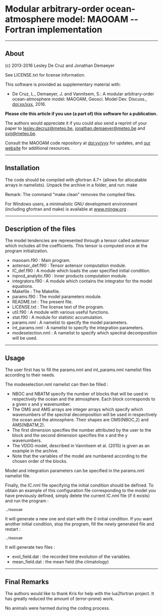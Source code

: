 # Modular arbitrary-order ocean-atmosphere model: MAOOAM -- Fortran implementation

------------------------------------------------------------------------

## About ##

(c) 2013-2016 Lesley De Cruz and Jonathan Demaeyer

See LICENSE.txt for license information.

This software is provided as supplementary material with:

* De Cruz, L., Demaeyer, J. and Vannitsem, S.: A modular arbitrary-order
ocean-atmosphere model: MAOOAM, Geosci. Model Dev. Discuss.,
[doi:xx/xxx](http://dx.doi.org/xx/xxx), 2016.

**Please cite this article if you use (a part of) this software for a
publication.**

The authors would appreciate it if you could also send a reprint of
your paper to <lesley.decruz@meteo.be>, <jonathan.demaeyer@meteo.be> and
<svn@meteo.be>. 

Consult the MAOOAM code repository at [doi:yy/yyy](http://dx.doi.org/yy/yyy)
for updates, and [our website](http://climdyn.meteo.be) for additional
resources.

------------------------------------------------------------------------

## Installation ##


The code should be compiled with gfortran 4.7+ (allows for allocatable arrays
in namelists). Unpack the archive in a folder, and run:
     make
 
 Remark: The command "make clean" removes the compiled files.

For Windows users, a minimalistic GNU development environment
 (including gfortran and make) is available at www.mingw.org .

------------------------------------------------------------------------

##  Description of the files ##

The model tendencies are represented through a tensor called aotensor which
includes all the coefficients. This tensor is computed once at the program
initialization.

* maooam.f90 : Main program.
* aotensor_def.f90 : Tensor aotensor computation module.
* IC_def.f90 : A module which loads the user specified initial condition.
* inprod_analytic.f90 : Inner products computation module.
* integrators.f90 : A module which contains the integrator for the model equations.
* Makefile : The Makefile.
* params.f90 : The model parameters module.
* README.txt : The present file.
* LICENSE.txt : The license text of the program.
* util.f90 : A module with various useful functions.
* stat.f90 : A module for statistic accumulation.
* params.nml : A namelist to specify the model parameters.
* int_params.nml : A namelist to specify the integration parameters.
* modeselection.nml : A namelist to specify which spectral decomposition will be used.
  
------------------------------------------------------------------------

## Usage ##

The user first has to fill the params.nml and int_params.nml namelist files according to their needs.

The modeselection.nml namelist can then be filled : 
* NBOC and NBATM specify the number of blocks that will be used in respectively the ocean and
  the atmosphere. Each block corresponds to a given x and y wavenumber.
* The OMS and AMS arrays are integer arrays which specify which wavenumbers of
  the spectral decomposition will be used in respectively the ocean and the
  atmosphere. Their shapes are OMS(NBOC,2) and AMS(NBATM,2).
* The first dimension specifies the number attributed by the user to the block and the second
  dimension specifies the x and the y wavenumbers.
* The VDDG model, described in Vannitsem et al. (2015) is given as an example
  in the archive.
* Note that the variables of the model are numbered according to the chosen
  order of the blocks.


Model and integration parameters can be specified in the params.nml namelist file.

Finally, the IC.nml file specifying the initial condition should be defined. To
obtain an example of this configuration file corresponding to the model you
have previously defined, simply delete the current IC.nml file (if it exists)
and run the program :

    ./maooam

It will generate a new one and start with the 0 initial condition. If you want another 
initial condition, stop the program, fill the newly generated file and restart :

    ./maooam

It will generate two files :
 * evol_field.dat : the recorded time evolution of the variables.
 * mean_field.dat : the mean field (the climatology)

------------------------------------------------------------------------

## Final Remarks ##

The authors would like to thank Kris for help with the lua2fortran project. It
has greatly reduced the amount of (error-prone) work.

  No animals were harmed during the coding process.
